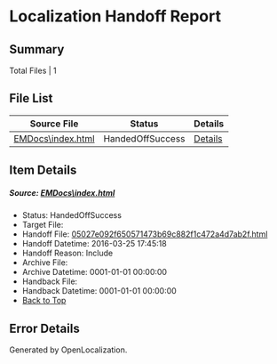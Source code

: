# <a name='report-top'></a> Localization Handoff Report

## Summary
 Total Files | 1

## File List
 Source File | Status | Details 
 ----------- | ------ | ------- 
 [EMDocs\index.html](https://github.com/Microsoft/EMDocs-pr/blob/184f4b7812e2ab242dd6d9304100adb8ce8de3b4/EMDocs/index.html) | HandedOffSuccess | [Details](#05027e092f650571473b69c882f1c472a4d7ab2f59)

## Item Details
##### <a name='05027e092f650571473b69c882f1c472a4d7ab2f59'></a> Source: [EMDocs\index.html](https://github.com/Microsoft/EMDocs-pr/blob/184f4b7812e2ab242dd6d9304100adb8ce8de3b4/EMDocs/index.html)
* Status: HandedOffSuccess
* Target File: 
* Handoff File: [05027e092f650571473b69c882f1c472a4d7ab2f.html](https://github.com/Microsoft/EM.handoff/blob/4a4dc9102e3a8570b5f1a487c656ec6f8c617b38/ol-handoff/Microsoft/EMDocs-pr.ko-kr/master/05027e092f650571473b69c882f1c472a4d7ab2f.html)
* Handoff Datetime: 2016-03-25 17:45:18
* Handoff Reason: Include
* Archive File: 
* Archive Datetime: 0001-01-01 00:00:00
* Handback File: 
* Handback Datetime: 0001-01-01 00:00:00
* [Back to Top](#report-top)


## Error Details

Generated by OpenLocalization.
